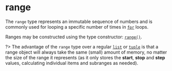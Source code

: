 # range

The `range` type represents an immutable sequence of numbers and is commonly used for looping a specific number of times in [`for`](/statements/for.md) loops.

Ranges may be constructed using the type constructor: [`range()`](/built-in-functions/range.md).

?> The advantage of the `range` type over a regular [`list`](/built-in-types/list/) or [`tuple`](/built-in-types/tuple/) is that a range object will always take the same (small) amount of memory, no matter the size of the range it represents (as it only stores the **start**, **stop** and **step** values, calculating individual items and subranges as needed).
